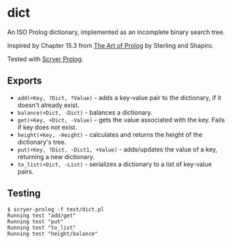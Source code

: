 # dict
An ISO Prolog dictionary, implemented as an incomplete binary search tree.

Inspired by Chapter 15.3 from [The Art of Prolog](https://mitpress.mit.edu/9780262691635/the-art-of-prolog/)  by Sterling and Shapiro.

Tested with [Scryer Prolog](https://scryer.pl).

## Exports

* `add(+Key, ?Dict, ?Value)` - adds a key-value pair to the dictionary, if it doesn't already exist.
* `balance(+Dict, -Dict)` - balances a dictionary.
* `get(+Key, +Dict, -Value)` - gets the value associated with the key. Fails if key does not exist.
* `height(+Key, -Height)` - calculates and returns the height of the dictionary's tree.
* `put(+Key, ?Dict, -Dict1, +Value)` - adds/updates the value of a key, returning a new dictionary.
* `to_list(+Dict, -List)` - serializes a dictionary to a list of key-value pairs.

## Testing

    $ scryer-prolog -f test/dict.pl
    Running test "add/get"
    Running test "put"
    Running test "to_list"
    Running test "height/balance"

